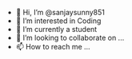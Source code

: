 - 👋 Hi, I’m @sanjaysunny851
- 👀 I’m interested in Coding 
- 🌱 I’m currently a student 
- 💞️ I’m looking to collaborate on ...
- 📫 How to reach me ...

<!---
sanjaysunny851/sanjaysunny851 is a ✨ special ✨ repository because its `README.md` (this file) appears on your GitHub profile.
You can click the Preview link to take a look at your changes.
--->
